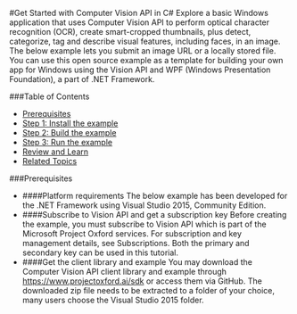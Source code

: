 <!-- 
NavPath: Computer Vision API
LinkLabel: Analyze Image
Url: Computer-Vision-API/documentation/AnalyzeImage
Weight: 100
-->

#Get Started with Computer Vision API in C#
Explore a basic Windows application that uses Computer Vision API to perform optical character recognition (OCR), create smart-cropped thumbnails, plus detect, categorize, tag and describe visual features, including faces, in an image. The below example lets you submit an image URL or a locally stored file. You can use this open source example as a template for building your own app for Windows using the Vision API and WPF (Windows Presentation Foundation), a part of .NET Framework.

###Table of Contents
* [Prerequisites](#Prerequisites)
* [Step 1: Install the example](#Step1)
* [Step 2: Build the example](#Step2)
* [Step 3: Run the example](#Step3)
* [Review and Learn](#Review)   
* [Related Topics](#Review)

###Prerequisites
  * ####Platform requirements
The below example has been developed for the .NET Framework using Visual Studio 2015, Community Edition.  
  * ####Subscribe to Vision API and get a subscription key 
Before creating the example, you must subscribe to Vision API which is part of the Microsoft Project Oxford services. For subscription and key management details, see Subscriptions. Both the primary and secondary key can be used in this tutorial. 
  * ####Get the client library and example
You may download the Computer Vision API client library and example through https://www.projectoxford.ai/sdk or access them via GitHub. The downloaded zip file needs to be extracted to a folder of your choice, many users choose the Visual Studio 2015 folder.
